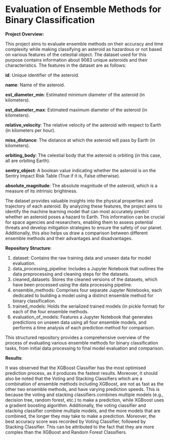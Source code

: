 # Evaluation of Ensemble Methods for Binary Classification

**Project Overview:**


This project aims to evaluate ensemble methods on their accuracy and time complexity while making classifying an asteroid as hazardous or not based on various features of the celestial object. The dataset used for this purpose contains information about 9083 unique asteroids and their characteristics. The features in the dataset are as follows:

**id**: Unique identifier of the asteroid.

**name**: Name of the asteroid.

**est_diameter_min**: Estimated minimum diameter of the asteroid (in kilometers).

**est_diameter_max**: Estimated maximum diameter of the asteroid (in kilometers).

**relative_velocity**: The relative velocity of the asteroid with respect to Earth (in kilometers per hour).

**miss_distance**: The distance at which the asteroid will pass by Earth (in kilometers).

**orbiting_body**: The celestial body that the asteroid is orbiting (in this case, all are orbiting Earth).

**sentry_object**: A boolean value indicating whether the asteroid is on the Sentry Impact Risk Table (True if it is, False otherwise).

**absolute_magnitude**: The absolute magnitude of the asteroid, which is a measure of its intrinsic brightness.

The dataset provides valuable insights into the physical properties and trajectory of each asteroid. By analyzing these features, the project aims to identify the machine learning model that can most accurately predict whether an asteroid poses a hazard to Earth. This information can be crucial for space agencies and researchers, enabling them to assess potential threats and develop mitigation strategies to ensure the safety of our planet. Additionally, this also helps us draw a comparison between different ensemble methods and their advantages and disadvantages.


**Repository Structure**:

1. dataset: Contains the raw training data and unseen data for model evaluation.
2. data_processing_pipeline: Includes a Jupyter Notebook that outlines the data preprocessing and cleaning steps for the datasets.
3. cleaned_datasets: Stores the cleaned versions of the datasets, which have been processed using the data processing pipeline.
4. ensemble_methods: Comprises four separate Jupyter Notebooks, each dedicated to building a model using a distinct ensemble method for binary classification.
5. trained_models: Holds the serialized trained models (in pickle format) for each of the four ensemble methods.
6. evaluation_of_models: Features a Jupyter Notebook that generates predictions on unseen data using all four ensemble models, and performs a time analysis of each prediction method for comparison.

This structured repository provides a comprehensive overview of the process of evaluating various ensemble methods for binary classification tasks, from initial data processing to final model evaluation and comparison.

**Results**:


It was observed that the XGBoost Classifier has the most optimised prediction process, as it produces the fastest results. Moreover, it should also be noted that the Voting and Stacking Classifiers which are a combination of ensemble methods including XGBoost, are not as fast as the other two ensemble methods, and have varying prediction speeds. This is because the voting and stacking classifiers combines multiple models (e.g., decision tree, random forest, etc.) to make a prediction, while XGBoost uses a gradient boosting algorithm. Additionally, the voting classifier and stacking classifier combine multiple models, and the more models that are combined, the longer they may take to make a prediction. Moreover, the best accuracy score was recorded by Voting Classifier, followed by Stacking Classifier. This can be attributed to the fact that they are more complex than the XGBoost and Random Forest Classifiers.
